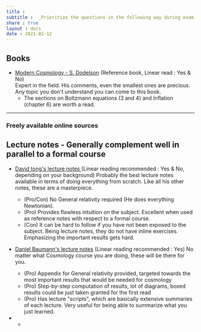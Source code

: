 ```yaml
---
title :
subtitle :  _Prioritize the questions in the following way during exam preparation_
share : true
layout : docs
date : 2021-02-12
---
```


## Books

- [Modern Cosmology - S. Dodelson](https://www.amazon.com/Modern-Cosmology-Scott-Dodelson/dp/0128159480/ref=sr_1_1?dchild=1&keywords=dodelson&qid=1613777478&sr=8-1) (Reference book, Linear read : Yes & No) <br>
  Expert in the field. His comments, even the smallest ones are precious. Any topic you don't understand you can come to this book.  
  - The sections on Boltzmann equations (3 and 4) and Inflation (chapter 6) are worth a read.

<hr>

### Freely available online sources

## Lecture notes - Generally complement well in parallel to a formal course

- [David tong's lecture notes ](http://www.damtp.cam.ac.uk/user/tong/cosmo.html) (Linear reading recommended : Yes & No, depending on your background)
  Probably the best lecture notes available in terms of doing everything from scratch. Like all his other notes, these are a masterpiece.
  -  (Pro/Con) No General relativity required (He does everything Newtonian). 
  -  (Pro) Provides flawless intuition on the subject. Excellent when used as reference notes with respect to a formal course.
  - (Con) It can be hard to follow if you have not been exposed to the subject. Being lecture notes, they do not have inline exercises. Emphasizing the important results gets hard.
- [Daniel Baumann's lecture notes](http://cosmology.amsterdam/education/cosmology/) (Linear reading recommended : Yes)
  No matter what Cosmology course you are doing, these will be there for you. 
  - (Pro) Appendix for General relativity provided, targeted towards the most important results that would be needed for cosmology
  - (Pro) Step-by-step computation of results, lot of diagrams, boxed results could be just taken granted for the first read
  - (Pro) Has lecture "scripts", which are basically extensive summaries of each lecture. Very useful for being able to summarize what you just learned. 

- - 





